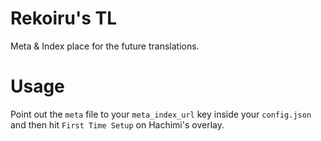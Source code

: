 # Rekoiru's TL
Meta &amp; Index place for the future translations.

# Usage
Point out the `meta` file to your `meta_index_url` key inside your `config.json` and then hit `First Time Setup` on Hachimi's overlay.
